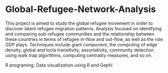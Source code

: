 # Global-Refugee-Network-Analysis

This project is aimed to study the global refugee movement in order to discover latent refugee migration patterns. Analysis focused on identifying and comparing sub-refugee communities and the relationship between these countries in terms of refugee in-flow and out-flow, as well as the role GDP plays. Techniques include giant component, the computing of edge density, global and locla transitivity, assortativity, community detection using walk trap algorithms, computing centrality measures, and so on. 

R programing. Data visualization using R and Gephi


